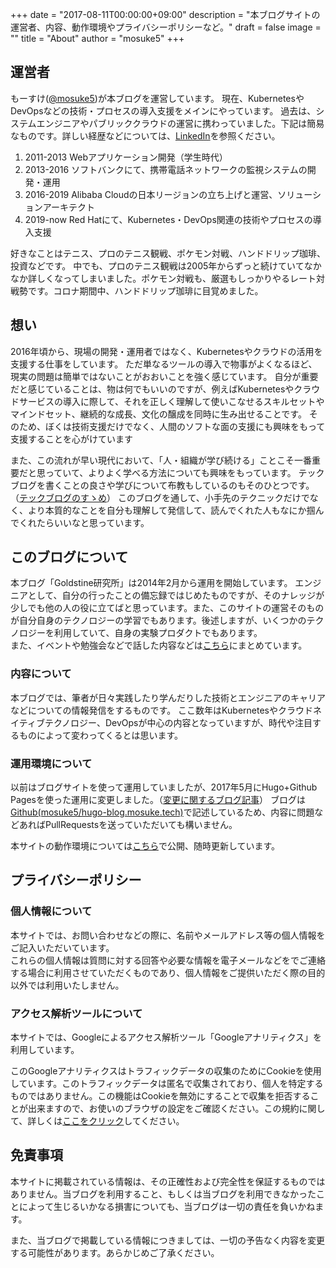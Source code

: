 +++
date = "2017-08-11T00:00:00+09:00"
description = "本ブログサイトの運営者、内容、動作環境やプライバシーポリシーなど。"
draft = false
image = ""
title = "About"
author = "mosuke5"
+++

## 運営者
もーすけ([@mosuke5](https://twitter.com/mosuke5))が本ブログを運営しています。
現在、KubernetesやDevOpsなどの技術・プロセスの導入支援をメインにやっています。
過去は、システムエンジニアやパブリッククラウドの運営に携わっていました。下記は簡易なものです。詳しい経歴などについては、[LinkedIn](https://www.linkedin.com/in/mosuke5)を参照ください。

1. 2011-2013 Webアプリケーション開発（学生時代）
1. 2013-2016 ソフトバンクにて、携帯電話ネットワークの監視システムの開発・運用
1. 2016-2019 Alibaba Cloudの日本リージョンの立ち上げと運営、ソリューションアーキテクト
1. 2019-now  Red Hatにて、Kubernetes・DevOps関連の技術やプロセスの導入支援

好きなことはテニス、プロのテニス観戦、ポケモン対戦、ハンドドリップ珈琲、投資などです。
中でも、プロのテニス観戦は2005年からずっと続けていてなかなか詳しくなってしまいました。ポケモン対戦も、厳選もしっかりやるレート対戦勢です。コロナ期間中、ハンドドリップ珈琲に目覚めました。

## 想い
2016年頃から、現場の開発・運用者ではなく、Kubernetesやクラウドの活用を支援する仕事をしています。
ただ単なるツールの導入で物事がよくなるほど、現実の問題は簡単ではないことがおおいことを強く感じています。
自分が重要だと感じていることは、物は何でもいいのですが、例えばKubernetesやクラウドサービスの導入に際して、それを正しく理解して使いこなせるスキルセットやマインドセット、継続的な成長、文化の醸成を同時に生み出せることです。
そのため、ぼくは技術支援だけでなく、人間のソフトな面の支援にも興味をもって支援することを心がけています

また、この流れが早い現代において、「人・組織が学び続ける」ことこそ一番重要だと思っていて、よりよく学べる方法についても興味をもっています。
テックブログを書くことの良さや学びについて布教もしているのもそのひとつです。（<a href="https://www.slideshare.net/mosuke5/ss-154818740" target="_blank">テックブログのすゝめ</a>）
このブログを通して、小手先のテクニックだけでなく、より本質的なことを自分も理解して発信して、読んでくれた人もなにか掴んでくれたらいいなと思っています。

## このブログについて
本ブログ「Goldstine研究所」は2014年2月から運用を開始しています。
エンジニアとして、自分の行ったことの備忘録ではじめたものですが、そのナレッジが少しでも他の人の役に立てばと思っています。また、このサイトの運営そのものが自分自身のテクノロジーの学習でもあります。後述しますが、いくつかのテクノロジーを利用していて、自身の実験プロダクトでもあります。  
また、イベントや勉強会などで話した内容などは[こちら](/event)にまとめています。

### 内容について
本ブログでは、筆者が日々実践したり学んだりした技術とエンジニアのキャリアなどについての情報発信をするものです。
ここ数年はKubernetesやクラウドネイティブテクノロジー、DevOpsが中心の内容となっていますが、時代や注目するものによって変わってくるとは思います。

### 運用環境について
以前はブログサイトを使って運用していましたが、2017年5月にHugo+Github Pagesを使った運用に変更しました。（[変更に関するブログ記事](/entry/2017/05/28/blog_migration/)）
ブログは[Github(mosuke5/hugo-blog.mosuke.tech)](https://github.com/mosuke5/hugo-blog.mosuke.tech)で記述しているため、内容に問題などあればPullRequestsを送っていただいても構いません。

本サイトの動作環境については[こちら](https://docs.google.com/presentation/d/1MJ8c7QkdYl5BIp9eS3Li2viq-V-CgdpnJKWylYa_dW0/edit#slide=id.g24396a60f1_1_0)で公開、随時更新しています。  

## プライバシーポリシー
### 個人情報について
本サイトでは、お問い合わせなどの際に、名前やメールアドレス等の個人情報をご記入いただいています。  
これらの個人情報は質問に対する回答や必要な情報を電子メールなどをでご連絡する場合に利用させていただくものであり、個人情報をご提供いただく際の目的以外では利用いたしません。

### アクセス解析ツールについて
本サイトでは、Googleによるアクセス解析ツール「Googleアナリティクス」を利用しています。

このGoogleアナリティクスはトラフィックデータの収集のためにCookieを使用しています。このトラフィックデータは匿名で収集されており、個人を特定するものではありません。この機能はCookieを無効にすることで収集を拒否することが出来ますので、お使いのブラウザの設定をご確認ください。この規約に関して、詳しくは[ここをクリック](https://www.google.com/analytics/terms/jp.html)してください。

## 免責事項
本サイトに掲載されている情報は、その正確性および完全性を保証するものではありません。当ブログを利用すること、もしくは当ブログを利用できなかったことによって生じるいかなる損害についても、当ブログは一切の責任を負いかねます。

また、当ブログで掲載している情報につきましては、一切の予告なく内容を変更する可能性があります。あらかじめご了承ください。